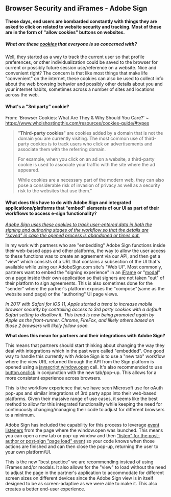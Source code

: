 ## Browser Security and iFrames - Adobe Sign

#### These days, end users are bombarded constantly with things they are asked to click on related to website security and tracking.  Most of these are in the form of "allow cookies" buttons on websites.

##### What are these [cookies](https://www.whoishostingthis.com/resources/cookies-guide/#history) that everyone is so concerned with?  
Well, they started as a way to track the current user so that profile preferences, or other individualization could be saved to the browser for current or possibly future session use/reference on a website.  Nice and convenient right? The concern is that like most things that make life "convenient" on the internet, these cookies can also be used to collect info about the web browsing behavior and possibly other details about you and your internet habits, sometimes across a number of sites and locations across the web.

#### What's a "3rd party" cookie?

From: 'Browser Cookies: What Are They & Why Should You Care?' ~ https://www.whoishostingthis.com/resources/cookies-guide/#types

> "**Third-party cookies**" are cookies added by a domain that is not the domain you are currently visiting. The most common use of third-party cookies is to track users who click on advertisements and associate them with the referring domain.
>
> For example, when you click on an ad on a website, a third-party cookie is used to associate your traffic with the site where the ad appeared.
>
> While cookies are a necessary part of the modern web, they can also pose a considerable risk of invasion of privacy as well as a security risk to the websites that use them."

#### What does this have to do with Adobe Sign and integrated applications/platforms that "embed" elements of our UI as part of their workflows to access e-sign functionality?

*<u>Adobe Sign uses these cookies to track user-entered data in both the signing and authoring stages of the workflow so that the details are "saved" in case the opened process is abandoned or times out.</u>*  

In my work with partners who are "embedding" Adobe Sign functions inside their web-based apps and other platforms, the way to allow the user access to these functions was to create an agreement via our API, and then get a "view" which consists of a URL that contains a subsection of the UI that's available while using our AdobeSign.com site's "Web UI".  Most commonly, partners want to embed the "signing experience" in an [iFrame](https://www.w3schools.com/html/html_iframe.asp) or "[modal](https://www.w3schools.com/w3css/w3css_modal.asp)" on a page inside their own application so that signers are not taken "out" of their platform to sign agreements.  This is also sometimes done for the "sender" where the partner's platform exposes the "compose"(same as the website send page) or the "authoring" UI page views.  

*In 2017 with Safari for iOS 11, Apple started a trend to increase mobile browser security by controlling access to 3rd party cookies with a default Safari setting to disallow it. This trend is now being promoted again by Apple as the front-runner.  Chrome, FireFox, and likely others based on those 2 browsers will likely follow soon.*

**What does this mean for partners and their integrations with Adobe Sign?**

This means that partners should start thinking about changing the way they deal with integrations which in the past were called "embedded".  One good way to handle this currently with Adobe Sign is to use a "new tab" workflow where the view URL returned through the API from the Sign platform is opened using a [javascript window.open](https://www.w3schools.com/jsref/met_win_open.asp) call. It's also recommended to use [button.onclick](https://www.w3schools.com/jsref/event_onclick.asp) in conjunction with the new tab/pop-up.  This allows for a more consistent experience across browsers.

This is the workflow experience that we have seen Microsoft use for oAuth pop-ups and similar integrations of 3rd party apps into their web-based platforms. Given their massive range of use cases, it seems like the best method to allow for this integrated functionality while keeping the need for continuously changing/managing their code to adjust for different browsers to a minimum.  

Adobe Sign has included the capability for this process to leverage [event listeners](https://www.w3schools.com/js/js_htmldom_eventlistener.asp) from the page where the window.open was launched. This means you can open a new tab or pop-up window and then ["listen" for the post-author or post-sign "page load" event](https://www.adobe.io/apis/documentcloud/sign/docs.html#!adobedocs/adobe-sign/master/events.md) so your code knows when those actions are finished and can then close the pop-up, returning the user to your own platform/UI.

This is the new "best practice" we are recommending instead of using iFrames and/or modals.  It also allows for the "view" to load without the need to adjust the page in the partner's application to accommodate for different screen sizes on different devices since the Adobe Sign view is in itself designed to be as screen-adaptive as we were able to make it.  This also creates a better end-user experience.

